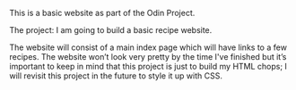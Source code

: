 This is a basic website as part of the Odin Project.

The project: I am going to build a basic recipe website.

The website will consist of a main index page which will have links to a few recipes. The website won’t look very pretty by the time I've finished but it’s important to keep in mind that this project is just to build my HTML chops; I will revisit this project in the future to style it up with CSS.